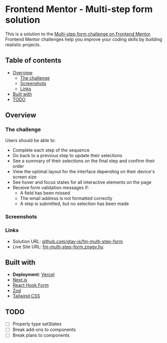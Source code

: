 # Frontend Mentor - Multi-step form solution

This is a solution to the [Multi-step form challenge on Frontend Mentor](https://www.frontendmentor.io/challenges/multistep-form-YVAnSdqQBJ). Frontend Mentor challenges help you improve your coding skills by building realistic projects.

## Table of contents

- [Overview](#overview)
  - [The challenge](#the-challenge)
  - [Screenshots](#screenshots)
  - [Links](#links)
- [Built with](#built-with)
- [TODO](#todo)

## Overview

### The challenge

Users should be able to:

- Complete each step of the sequence
- Go back to a previous step to update their selections
- See a summary of their selections on the final step and confirm their order
- View the optimal layout for the interface depending on their device's screen size
- See hover and focus states for all interactive elements on the page
- Receive form validation messages if:
  - A field has been missed
  - The email address is not formatted correctly
  - A step is submitted, but no selection has been made

### Screenshots

### Links

- Solution URL: [github.com/stay-js/fm-multi-step-form](https://github.com/stay-js/fm-multi-step-form)
- Live Site URL: [fm-multi-step-form.znagy.hu](https://fm-multi-step-form.znagy.hu)

## Built with

- **Deployment**: [Vercel](https://vercel.com)
- [Next.js](https://nextjs.org)
- [React Hook Form](https://react-hook-form.com)
- [Zod](https://zod.dev)
- [Tailwind CSS](https://tailwindcss.com)

## TODO

- [ ] Properly type setStates
- [ ] Break add-ons to components
- [ ] Break plans to components
